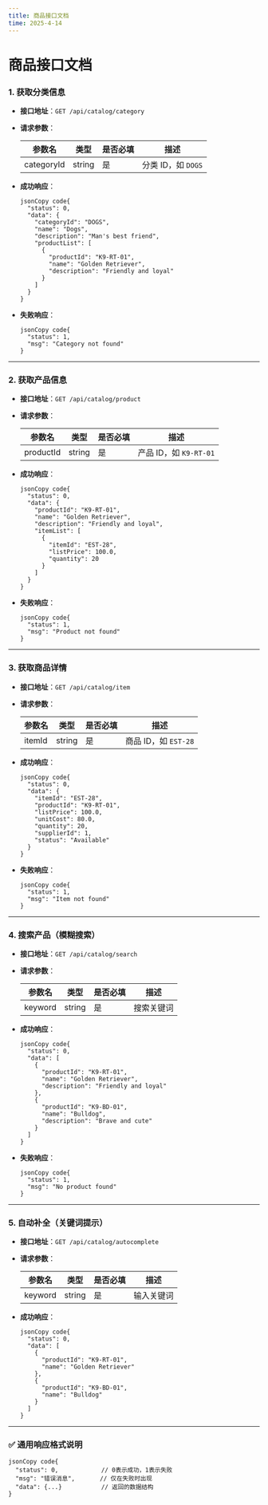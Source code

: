 ```yaml
---
title: 商品接口文档
time: 2025-4-14
---
```


# 商品接口文档

### 1. 获取分类信息

- **接口地址**：`GET /api/catalog/category`

- **请求参数**：

  | 参数名     | 类型   | 是否必填 | 描述               |
  | ---------- | ------ | -------- | ------------------ |
  | categoryId | string | 是       | 分类 ID，如 `DOGS` |

- **成功响应**：

  ```
  jsonCopy code{
    "status": 0,
    "data": {
      "categoryId": "DOGS",
      "name": "Dogs",
      "description": "Man's best friend",
      "productList": [
        {
          "productId": "K9-RT-01",
          "name": "Golden Retriever",
          "description": "Friendly and loyal"
        }
      ]
    }
  }
  ```

- **失败响应**：

  ```
  jsonCopy code{
    "status": 1,
    "msg": "Category not found"
  }
  ```

------

### 2. 获取产品信息

- **接口地址**：`GET /api/catalog/product`

- **请求参数**：

  | 参数名    | 类型   | 是否必填 | 描述                   |
  | --------- | ------ | -------- | ---------------------- |
  | productId | string | 是       | 产品 ID，如 `K9-RT-01` |

- **成功响应**：

  ```
  jsonCopy code{
    "status": 0,
    "data": {
      "productId": "K9-RT-01",
      "name": "Golden Retriever",
      "description": "Friendly and loyal",
      "itemList": [
        {
          "itemId": "EST-28",
          "listPrice": 100.0,
          "quantity": 20
        }
      ]
    }
  }
  ```

- **失败响应**：

  ```
  jsonCopy code{
    "status": 1,
    "msg": "Product not found"
  }
  ```

------

### 3. 获取商品详情

- **接口地址**：`GET /api/catalog/item`

- **请求参数**：

  | 参数名 | 类型   | 是否必填 | 描述                 |
  | ------ | ------ | -------- | -------------------- |
  | itemId | string | 是       | 商品 ID，如 `EST-28` |

- **成功响应**：

  ```
  jsonCopy code{
    "status": 0,
    "data": {
      "itemId": "EST-28",
      "productId": "K9-RT-01",
      "listPrice": 100.0,
      "unitCost": 80.0,
      "quantity": 20,
      "supplierId": 1,
      "status": "Available"
    }
  }
  ```

- **失败响应**：

  ```
  jsonCopy code{
    "status": 1,
    "msg": "Item not found"
  }
  ```

------

### 4. 搜索产品（模糊搜索）

- **接口地址**：`GET /api/catalog/search`

- **请求参数**：

  | 参数名  | 类型   | 是否必填 | 描述       |
  | ------- | ------ | -------- | ---------- |
  | keyword | string | 是       | 搜索关键词 |

- **成功响应**：

  ```
  jsonCopy code{
    "status": 0,
    "data": [
      {
        "productId": "K9-RT-01",
        "name": "Golden Retriever",
        "description": "Friendly and loyal"
      },
      {
        "productId": "K9-BD-01",
        "name": "Bulldog",
        "description": "Brave and cute"
      }
    ]
  }
  ```

- **失败响应**：

  ```
  jsonCopy code{
    "status": 1,
    "msg": "No product found"
  }
  ```

------

### 5. 自动补全（关键词提示）

- **接口地址**：`GET /api/catalog/autocomplete`

- **请求参数**：

  | 参数名  | 类型   | 是否必填 | 描述       |
  | ------- | ------ | -------- | ---------- |
  | keyword | string | 是       | 输入关键词 |

- **成功响应**：

  ```
  jsonCopy code{
    "status": 0,
    "data": [
      {
        "productId": "K9-RT-01",
        "name": "Golden Retriever"
      },
      {
        "productId": "K9-BD-01",
        "name": "Bulldog"
      }
    ]
  }
  ```

------

### ✅ 通用响应格式说明

```
jsonCopy code{
  "status": 0,            // 0表示成功，1表示失败
  "msg": "错误消息",       // 仅在失败时出现
  "data": {...}           // 返回的数据结构
}
```

